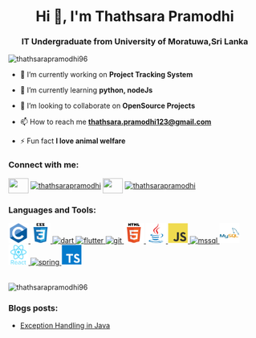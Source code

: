 
<h1 align="center">Hi 👋, I'm Thathsara Pramodhi</h1>
<h3 align="center">IT Undergraduate from University of Moratuwa,Sri Lanka</h3>

<p align="left"> <img src="https://komarev.com/ghpvc/?username=thathsarapramodhi96&label=Profile%20views&color=0e75b6&style=flat" alt="thathsarapramodhi96" /> </p>

- 🔭 I’m currently working on **Project Tracking System**

- 🌱 I’m currently learning **python, nodeJs**

- 👯 I’m looking to collaborate on **OpenSource Projects**

- 📫 How to reach me **thathsara.pramodhi123@gmail.com**

- ⚡ Fun fact **I love animal welfare**


<h3 align="left">Connect with me:</h3>

<p align="left">
 <a href="https://twitter.com/tpramodhi" target="blank"><img align="center" src="https://raw.githubusercontent.com/rahuldkjain/github-profile-readme-generator/neutral-icons/src/images/icons/Social/twitter.svg" height="30" width="40" /></a> 
<a href="https://linkedin.com/in/thathsara-pramodhi" target="blank"><img align="center"
            src="https://cdn.jsdelivr.net/npm/simple-icons@3.0.1/icons/linkedin.svg" alt="thathsarapramodhi" height="30"
            width="40" /></a>
<a href="https://medium.com/@thathsara_pramodhi" target="blank"><img align="center" src="https://raw.githubusercontent.com/rahuldkjain/github-profile-readme-generator/neutral-icons/src/images/icons/Social/medium.svg"  height="30" width="40" /></a>
<a href="https://www.hackerrank.com/@thathsara_pramo" target="blank"><img align="center"
            src="https://cdn.jsdelivr.net/npm/simple-icons@3.0.1/icons/hackerrank.svg" alt="thathsarapramodhi" height="30"
            width="40" /></a>
</p>



<h3 align="left">Languages and Tools:</h3>

<p align="left"> <a href="https://www.cprogramming.com/" target="_blank"> <img src="https://raw.githubusercontent.com/devicons/devicon/master/icons/c/c-original.svg" alt="c" width="40" height="40"/> </a> <a href="https://www.w3schools.com/css/" target="_blank"> <img src="https://raw.githubusercontent.com/devicons/devicon/master/icons/css3/css3-original-wordmark.svg" alt="css3" width="40" height="40"/> </a>
<a href="https://dart.dev" target="_blank"> <img src="https://www.vectorlogo.zone/logos/dartlang/dartlang-icon.svg" alt="dart" width="40" height="40"/> </a> 
<a href="https://flutter.dev" target="_blank"> <img src="https://www.vectorlogo.zone/logos/flutterio/flutterio-icon.svg" alt="flutter" width="40" height="40"/> </a> 
<a href="https://git-scm.com/" target="_blank"> <img src="https://www.vectorlogo.zone/logos/git-scm/git-scm-icon.svg" alt="git" width="40" height="40"/> </a> 
<a href="https://www.w3.org/html/" target="_blank"> <img src="https://raw.githubusercontent.com/devicons/devicon/master/icons/html5/html5-original-wordmark.svg" alt="html5" width="40" height="40"/> </a> 
<a href="https://www.java.com" target="_blank"> <img src="https://raw.githubusercontent.com/devicons/devicon/master/icons/java/java-original.svg" alt="java" width="40" height="40"/> </a> 
<a href="https://developer.mozilla.org/en-US/docs/Web/JavaScript" target="_blank"> <img src="https://raw.githubusercontent.com/devicons/devicon/master/icons/javascript/javascript-original.svg" alt="javascript" width="40" height="40"/> </a> 
<a href="https://www.microsoft.com/en-us/sql-server" target="_blank"> <img src="https://cdn.worldvectorlogo.com/logos/microsoft-sql-server.svg" alt="mssql" width="40" height="40"/> </a> 
<a href="https://www.mysql.com/" target="_blank"> <img src="https://raw.githubusercontent.com/devicons/devicon/master/icons/mysql/mysql-original-wordmark.svg" alt="mysql" width="40" height="40"/> </a> 
<a href="https://reactjs.org/" target="_blank"> <img src="https://raw.githubusercontent.com/devicons/devicon/master/icons/react/react-original-wordmark.svg" alt="react" width="40" height="40"/> </a> 
<a href="https://spring.io/" target="_blank"> <img src="https://www.vectorlogo.zone/logos/springio/springio-icon.svg" alt="spring" width="40" height="40"/> </a> 
<a href="https://www.typescriptlang.org/" target="_blank"> <img src="https://raw.githubusercontent.com/devicons/devicon/master/icons/typescript/typescript-original.svg" alt="typescript" width="40" height="40"/> </a> </p>
<br/>
<img align="center" src= "https://github-readme-stats.vercel.app/api?username=ThathsaraPramodhi96&&show_icons=true&title_color=ffffff&icon_color=bb2acf&text_color=daf7dc&bg_color=151515" alt="thathsarapramodhi96" />
<br/>

### Blogs posts:
<!-- BLOG-POST-LIST:START -->
- <a href= https://medium.com/linkit-intecs/exception-handling-in-java-b2e6e1b8b6fb>Exception Handling in Java</a>
<!-- BLOG-POST-LIST:END -->

